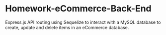 # Homework-eCommerce-Back-End
Express.js API routing using Sequelize to interact with a MySQL database to create, update and delete items in an eCommerce database.
